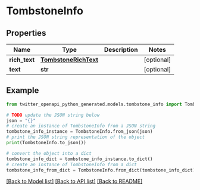 # TombstoneInfo


## Properties

Name | Type | Description | Notes
------------ | ------------- | ------------- | -------------
**rich_text** | [**TombstoneRichText**](TombstoneRichText.md) |  | [optional] 
**text** | **str** |  | [optional] 

## Example

```python
from twitter_openapi_python_generated.models.tombstone_info import TombstoneInfo

# TODO update the JSON string below
json = "{}"
# create an instance of TombstoneInfo from a JSON string
tombstone_info_instance = TombstoneInfo.from_json(json)
# print the JSON string representation of the object
print(TombstoneInfo.to_json())

# convert the object into a dict
tombstone_info_dict = tombstone_info_instance.to_dict()
# create an instance of TombstoneInfo from a dict
tombstone_info_from_dict = TombstoneInfo.from_dict(tombstone_info_dict)
```
[[Back to Model list]](../README.md#documentation-for-models) [[Back to API list]](../README.md#documentation-for-api-endpoints) [[Back to README]](../README.md)


